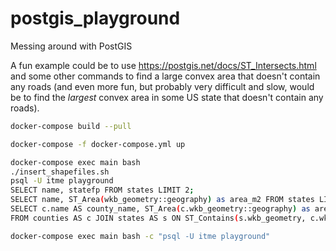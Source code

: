 # postgis_playground

Messing around with PostGIS

A fun example could be to use https://postgis.net/docs/ST_Intersects.html
and some other commands to find a large convex area that doesn't contain any roads
(and even more fun, but probably very difficult and slow, would be to find the
_largest_ convex area in some US state that doesn't contain any roads).

```bash
docker-compose build --pull
```

```bash
docker-compose -f docker-compose.yml up
```

```bash
docker-compose exec main bash
./insert_shapefiles.sh
psql -U itme playground
SELECT name, statefp FROM states LIMIT 2;
SELECT name, ST_Area(wkb_geometry::geography) as area_m2 FROM states LIMIT 3;
SELECT c.name AS county_name, ST_Area(c.wkb_geometry::geography) as area_m2
FROM counties AS c JOIN states AS s ON ST_Contains(s.wkb_geometry, c.wkb_geometry) WHERE s.name = 'Illinois' LIMIT 3;
```

```bash
docker-compose exec main bash -c "psql -U itme playground"
```
